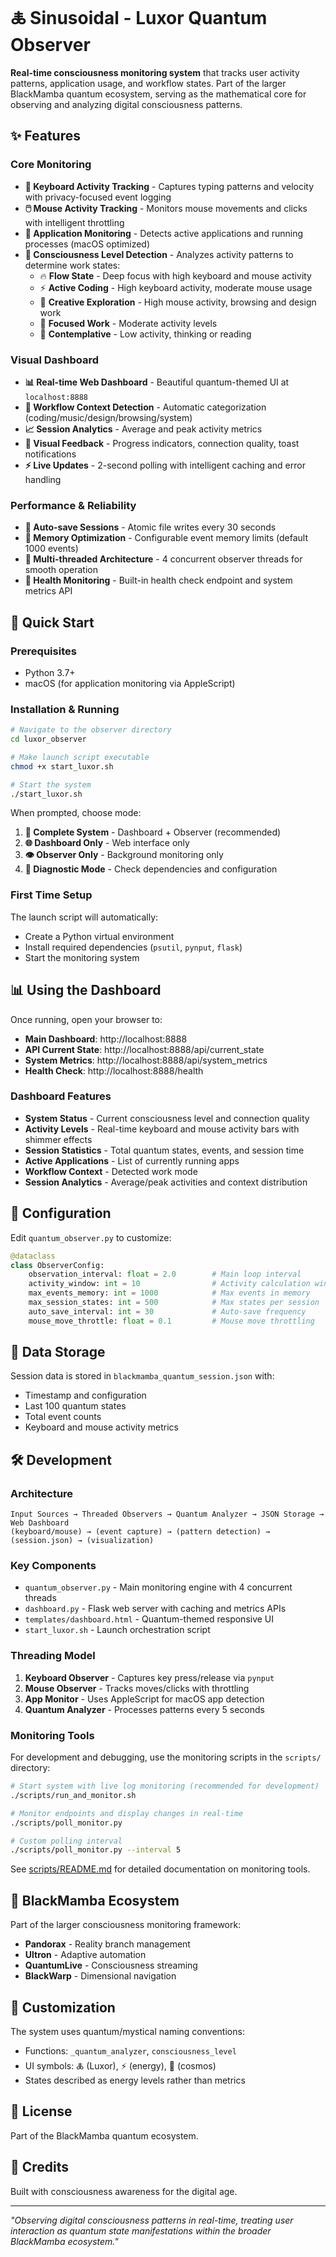 # 🜏 Sinusoidal - Luxor Quantum Observer

**Real-time consciousness monitoring system** that tracks user activity patterns, application usage, and workflow states. Part of the larger BlackMamba quantum ecosystem, serving as the mathematical core for observing and analyzing digital consciousness patterns.

## ✨ Features

### Core Monitoring
- **🎹 Keyboard Activity Tracking** - Captures typing patterns and velocity with privacy-focused event logging
- **🖱️ Mouse Activity Tracking** - Monitors mouse movements and clicks with intelligent throttling
- **📱 Application Monitoring** - Detects active applications and running processes (macOS optimized)
- **🧠 Consciousness Level Detection** - Analyzes activity patterns to determine work states:
  - 🔥 **Flow State** - Deep focus with high keyboard and mouse activity
  - ⚡ **Active Coding** - High keyboard activity, moderate mouse usage
  - 🎨 **Creative Exploration** - High mouse activity, browsing and design work
  - 💭 **Focused Work** - Moderate activity levels
  - 🌙 **Contemplative** - Low activity, thinking or reading

### Visual Dashboard
- **📊 Real-time Web Dashboard** - Beautiful quantum-themed UI at `localhost:8888`
- **🎯 Workflow Context Detection** - Automatic categorization (coding/music/design/browsing/system)
- **📈 Session Analytics** - Average and peak activity metrics
- **🌈 Visual Feedback** - Progress indicators, connection quality, toast notifications
- **⚡ Live Updates** - 2-second polling with intelligent caching and error handling

### Performance & Reliability
- **🔄 Auto-save Sessions** - Atomic file writes every 30 seconds
- **💾 Memory Optimization** - Configurable event memory limits (default 1000 events)
- **🧵 Multi-threaded Architecture** - 4 concurrent observer threads for smooth operation
- **📡 Health Monitoring** - Built-in health check endpoint and system metrics API

## 🚀 Quick Start

### Prerequisites
- Python 3.7+
- macOS (for application monitoring via AppleScript)

### Installation & Running

```bash
# Navigate to the observer directory
cd luxor_observer

# Make launch script executable
chmod +x start_luxor.sh

# Start the system
./start_luxor.sh
```

When prompted, choose mode:
1. **🌟 Complete System** - Dashboard + Observer (recommended)
2. **🌐 Dashboard Only** - Web interface only
3. **👁️ Observer Only** - Background monitoring only
4. **🔧 Diagnostic Mode** - Check dependencies and configuration

### First Time Setup
The launch script will automatically:
- Create a Python virtual environment
- Install required dependencies (`psutil`, `pynput`, `flask`)
- Start the monitoring system

## 📊 Using the Dashboard

Once running, open your browser to:
- **Main Dashboard**: http://localhost:8888
- **API Current State**: http://localhost:8888/api/current_state
- **System Metrics**: http://localhost:8888/api/system_metrics
- **Health Check**: http://localhost:8888/health

### Dashboard Features
- **System Status** - Current consciousness level and connection quality
- **Activity Levels** - Real-time keyboard and mouse activity bars with shimmer effects
- **Session Statistics** - Total quantum states, events, and session time
- **Active Applications** - List of currently running apps
- **Workflow Context** - Detected work mode
- **Session Analytics** - Average/peak activities and context distribution

## 🔧 Configuration

Edit `quantum_observer.py` to customize:

```python
@dataclass
class ObserverConfig:
    observation_interval: float = 2.0        # Main loop interval
    activity_window: int = 10                # Activity calculation window
    max_events_memory: int = 1000            # Max events in memory
    max_session_states: int = 500            # Max states per session
    auto_save_interval: int = 30             # Auto-save frequency
    mouse_move_throttle: float = 0.1         # Mouse move throttling
```

## 📁 Data Storage

Session data is stored in `blackmamba_quantum_session.json` with:
- Timestamp and configuration
- Last 100 quantum states
- Total event counts
- Keyboard and mouse activity metrics

## 🛠️ Development

### Architecture
```
Input Sources → Threaded Observers → Quantum Analyzer → JSON Storage → Web Dashboard
(keyboard/mouse) → (event capture) → (pattern detection) → (session.json) → (visualization)
```

### Key Components
- `quantum_observer.py` - Main monitoring engine with 4 concurrent threads
- `dashboard.py` - Flask web server with caching and metrics APIs
- `templates/dashboard.html` - Quantum-themed responsive UI
- `start_luxor.sh` - Launch orchestration script

### Threading Model
1. **Keyboard Observer** - Captures key press/release via `pynput`
2. **Mouse Observer** - Tracks moves/clicks with throttling
3. **App Monitor** - Uses AppleScript for macOS app detection
4. **Quantum Analyzer** - Processes patterns every 5 seconds

### Monitoring Tools

For development and debugging, use the monitoring scripts in the `scripts/` directory:

```bash
# Start system with live log monitoring (recommended for development)
./scripts/run_and_monitor.sh

# Monitor endpoints and display changes in real-time
./scripts/poll_monitor.py

# Custom polling interval
./scripts/poll_monitor.py --interval 5
```

See [scripts/README.md](scripts/README.md) for detailed documentation on monitoring tools.

## 🌌 BlackMamba Ecosystem

Part of the larger consciousness monitoring framework:
- **Pandorax** - Reality branch management
- **Ultron** - Adaptive automation
- **QuantumLive** - Consciousness streaming
- **BlackWarp** - Dimensional navigation

## 🎨 Customization

The system uses quantum/mystical naming conventions:
- Functions: `_quantum_analyzer`, `consciousness_level`
- UI symbols: 🜏 (Luxor), ⚡ (energy), 🌌 (cosmos)
- States described as energy levels rather than metrics

## 📝 License

Part of the BlackMamba quantum ecosystem.

## 🙏 Credits

Built with consciousness awareness for the digital age.

---

*"Observing digital consciousness patterns in real-time, treating user interaction as quantum state manifestations within the broader BlackMamba ecosystem."*